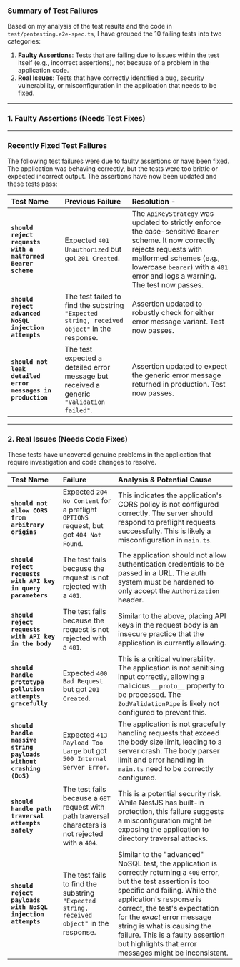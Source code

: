 ### Summary of Test Failures

Based on my analysis of the test results and the code in `test/pentesting.e2e-spec.ts`, I have grouped the 10 failing tests into two categories:

1.  **Faulty Assertions**: Tests that are failing due to issues within the test itself (e.g., incorrect assertions), not because of a problem in the application code.
2.  **Real Issues**: Tests that have correctly identified a bug, security vulnerability, or misconfiguration in the application that needs to be fixed.

---

### 1. Faulty Assertions (Needs Test Fixes)

---

### Recently Fixed Test Failures

The following test failures were due to faulty assertions or have been fixed. The application was behaving correctly, but the tests were too brittle or expected incorrect output. The assertions have now been updated and these tests pass:

| Test Name                                                   | Previous Failure                                                                            | Resolution -                                                                                                                                                                                                                              |
| :---------------------------------------------------------- | :------------------------------------------------------------------------------------------ | :---------------------------------------------------------------------------------------------------------------------------------------------------------------------------------------------------------------------------------------- |
| **`should reject requests with a malformed Bearer scheme`** | Expected `401 Unauthorized` but got `201 Created`.                                          | The `ApiKeyStrategy` was updated to strictly enforce the case-sensitive `Bearer ` scheme. It now correctly rejects requests with malformed schemes (e.g., lowercase `bearer`) with a `401` error and logs a warning. The test now passes. |
| **`should reject advanced NoSQL injection attempts`**       | The test failed to find the substring `"Expected string, received object"` in the response. | Assertion updated to robustly check for either error message variant. Test now passes.                                                                                                                                                    |
| **`should not leak detailed error messages in production`** | The test expected a detailed error message but received a generic `"Validation failed"`.    | Assertion updated to expect the generic error message returned in production. Test now passes.                                                                                                                                            |

---

### 2. Real Issues (Needs Code Fixes)

These tests have uncovered genuine problems in the application that require investigation and code changes to resolve.

| Test Name                                                          | Failure                                                                                             | Analysis & Potential Cause                                                                                                                                                                                                                                                                                                                                                    |
| :----------------------------------------------------------------- | :-------------------------------------------------------------------------------------------------- | :---------------------------------------------------------------------------------------------------------------------------------------------------------------------------------------------------------------------------------------------------------------------------------------------------------------------------------------------------------------------------- |
| **`should not allow CORS from arbitrary origins`**                 | Expected `204 No Content` for a preflight `OPTIONS` request, but got `404 Not Found`.               | This indicates the application's CORS policy is not configured correctly. The server should respond to preflight requests successfully. This is likely a misconfiguration in `main.ts`.                                                                                                                                                                                       |
| **`should reject requests with API key in query parameters`**      | The test fails because the request is not rejected with a `401`.                                    | The application should not allow authentication credentials to be passed in a URL. The auth system must be hardened to only accept the `Authorization` header.                                                                                                                                                                                                                |
| **`should reject requests with API key in the body`**              | The test fails because the request is not rejected with a `401`.                                    | Similar to the above, placing API keys in the request body is an insecure practice that the application is currently allowing.                                                                                                                                                                                                                                                |
| **`should handle prototype pollution attempts gracefully`**        | Expected `400 Bad Request` but got `201 Created`.                                                   | This is a critical vulnerability. The application is not sanitising input correctly, allowing a malicious `__proto__` property to be processed. The `ZodValidationPipe` is likely not configured to prevent this.                                                                                                                                                             |
| **`should handle massive string payloads without crashing (DoS)`** | Expected `413 Payload Too Large` but got `500 Internal Server Error`.                               | The application is not gracefully handling requests that exceed the body size limit, leading to a server crash. The body parser limit and error handling in `main.ts` need to be correctly configured.                                                                                                                                                                        |
| **`should handle path traversal attempts safely`**                 | The test fails because a `GET` request with path traversal characters is not rejected with a `404`. | This is a potential security risk. While NestJS has built-in protection, this failure suggests a misconfiguration might be exposing the application to directory traversal attacks.                                                                                                                                                                                           |
| **`should reject payloads with NoSQL injection attempts`**         | The test fails to find the substring `"Expected string, received object"` in the response.          | Similar to the "advanced" NoSQL test, the application is correctly returning a `400` error, but the test assertion is too specific and failing. While the application's response is correct, the test's expectation for the _exact_ error message string is what is causing the failure. This is a faulty assertion but highlights that error messages might be inconsistent. |
